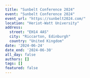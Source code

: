 ```yaml
---
title: "Sunbelt Conference 2024"
event: "Sunbelt Conference 2024"
event_url: "https://sunbelt2024.com/"
location: "Heriot-Watt University"
address:
  street: "EH14 4AS"
  city: "Riccarton, Edinburgh"
  country: "United Kingdom"
date: '2024-06-24'
date_end: '2024-06-30'
all_day: false
authors: []
tags: []
featured: false
---
```

